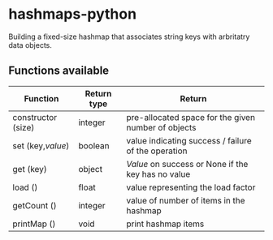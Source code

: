 # hashmaps-python

Building a fixed-size hashmap that associates string keys with arbritatry data objects.

Functions available
----------------------
| Function                   | Return type |    Return
-----------------------------|-------------|--------------------------------------------------------|
| constructor (size)         | integer     |    pre-allocated space for the given number of objects |
| set (key,*value*)            | boolean   |    value indicating success / failure of the operation |
| get (key)                  | object      |    *Value* on success or None if the key has no value  |
| load ()                    | float       |    value representing the load factor                  |
| getCount ()                | integer     |    value of number of items in the hashmap             |
| printMap ()                | void        |    print hashmap items                                 |
